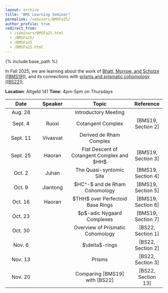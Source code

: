 ```yaml
---
layout: archive
title: "BMS Learning Seminar"
permalink: /seminars/BMSFa25/
author_profile: true
redirect_from:
  - /seminars/BMSFa25.html
  - /BMSFa25/
  - /BMSFa25
  - /BMSFa25.html
---
```

{% include base_path %}

In Fall 2025, we are learning about the work of [Bhatt, Morrow, and Scholze ([BMS19])](https://people.mpim-bonn.mpg.de/scholze/bms2.pdf), and its connections with [prisms and prismatic cohomology ([BS22])](https://www.math.uni-bonn.de/people/scholze/prisms.pdf). 

**Location**: Altgeld 141
**Time**: 4pm-5pm on Thursdays


<table>
    <thead>
        <tr>
            <th style="text-align:center">Date</th>
            <th style="text-align:center">Speaker</th>
            <th style="text-align:center">Topic</th>
            <th style="text-align:center">Reference</th>
        </tr>
    </thead>
    <tbody style="text-align:center">
        <tr>
            <td style="width: 20%">Aug. 28</td>
            <td style="width: 20%"></td>
            <td style="width: 40%">Introductory Meeting</td>
            <td style="width: 20%"></td>
        </tr>
        <tr>
            <td>Sept. 4</td>
            <td>Ruoxi</td>
            <td>Cotangent Complex</td>
            <td>[BMS19, Section 2]</td>
        </tr>
        <tr>
            <td>Sept. 11</td>
            <td>Vivasvat</td>
            <td>Derived de Rham Complex</td>
            <td></td>
        </tr>
        <tr>
            <td>Sept. 25</td>
            <td>Haoran</td>
            <td>Flat Descent of Cotangent Complex and $HH$</td>
            <td>[BMS19, Section 3]</td>
        </tr>
        <tr>
            <td>Oct. 2</td>
            <td>Juhan</td>
            <td>The Quasi-syntomic Site</td>
            <td>[BMS19, Section 4]</td>
        </tr>
        <tr>
            <td>Oct. 9</td>
            <td>Jiantong</td>
            <td>$HC^-$ and de Rham Cohomology</td>
            <td>[BMS19, Section 5]</td>
        </tr>
        <tr>
            <td>Oct. 16</td>
            <td>Haoran</td>
            <td>$THH$ over Perfectoid Base Rings</td>
            <td>[BMS19, Section 6]</td>
        </tr>
        <tr>
            <td>Oct. 23</td>
            <td></td>
            <td>$p$-adic Nygaard Complexes</td>
            <td>[BMS19, Section 7]</td>
        </tr>
        <tr>
            <td>Oct. 30</td>
            <td></td>
            <td>Overview of Prismatic Cohomology</td>
            <td>[BS22, Section 1]</td>
        </tr>
        <tr>
            <td>Nov. 6</td>
            <td></td>
            <td>$\delta$-rings</td>
            <td>[BS22, Section 2]</td>
        </tr>
        <tr>
            <td>Nov. 13</td>
            <td></td>
            <td>Prisms</td>
            <td>[BS22, Section 3]</td>
        </tr>
        <tr>
            <td>Nov. 20</td>
            <td></td>
            <td>Comparing [BMS19] with [BS22]</td>
            <td>[BS22, Section 13]</td>
        </tr>
    </tbody>
</table>
